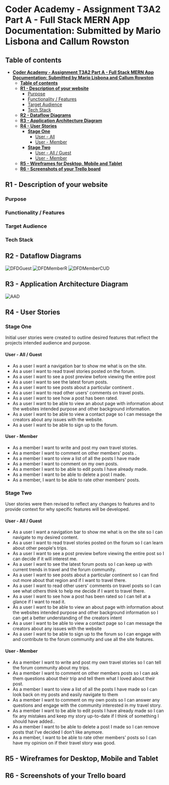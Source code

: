 # **Coder Academy - Assignment T3A2 Part A - Full Stack MERN App Documentation: Submitted by Mario Lisbona and Callum Rowston**

## **Table of contents**

- [**Coder Academy - Assignment T3A2 Part A - Full Stack MERN App Documentation: Submitted by Mario Lisbona and Callum Rowston**](#coder-academy---assignment-t3a2-part-a---full-stack-mern-app-documentation-submitted-by-mario-lisbona-and-callum-rowston)
  - [**Table of contents**](#table-of-contents)
  - [**R1 - Description of your website**](#r1---description-of-your-website)
    - [Purpose](#purpose)
    - [Functionality / Features](#functionality--features)
    - [Target Audience](#target-audience)
    - [Tech Stack](#tech-stack)
  - [**R2 - Dataflow Diagrams**](#r2---dataflow-diagrams)
  - [**R3 - Application Architecture Diagram**](#r3---application-architecture-diagram)
  - [**R4 - User Stories**](#r4---user-stories)
    - [**Stage One**](#stage-one)
      - [User - All](#user---all)
      - [User - Member](#user---member)
    - [**Stage Two**](#stage-two)
      - [User - All / Guest](#user---all--guest)
      - [User - Member](#user---member-1)
  - [**R5 - Wireframes for Desktop, Mobile and Tablet**](#r5---wireframes-for-desktop-mobile-and-tablet)
  - [**R6 - Screenshots of your Trello board**](#r6---screenshots-of-your-trello-board)

## **R1 - Description of your website**

### Purpose

### Functionality / Features

### Target Audience

### Tech Stack

## **R2 - Dataflow Diagrams**

![DFDGuest](docs/DataFlowDiagram-GuestCR.png)
![DFDMemberR](docs/DataFlowDiagram-MemberR.png)
![DFDMemberCUD](docs/DataFlowDiagram-MemberCUD.png)

## **R3 - Application Architecture Diagram**

![AAD](docs/ApplicationArchitectureDiagram.png)

## **R4 - User Stories**

### **Stage One**

Initial user stories were created to outline desired features that reflect the projects intended audience and purpose.

#### User - All / Guest

- As a user I want a navigation bar to show me what is on the site.
- As a user I want to read travel stories posted on the forum.
- As a user I want to see a post preview before viewing the entire post
- As a user I want to see the latest forum posts.
- As a user I want to see posts about a particular continent .
- As a user I want to read other users' comments on travel posts.
- As a user I want to see how a post has been rated.
- As a user I want to be able to view an about page with information about the websites intended purpose and other background information.
- As a user I want to be able to view a contact page so I can message the creators about any issues with the website.
- As a user I want to be able to sign up to the forum.

#### User - Member

- As a member I want to write and post my own travel stories.
- As a member I want to comment on other members' posts .
- As a member I want to view a list of all the posts I have made
- As a member I want to comment on my own posts.
- As a member I want to be able to edit posts I have already made.
- As a member I want to be able to delete a post I made.
- As a member, I want to be able to rate other members' posts.

### **Stage Two**

User stories were then revised to reflect any changes to features and to provide context for why specific features will be developed.

#### User - All / Guest

- As a user I want a navigation bar to show me what is on the site so I can navigate to my desired content.
- As a user I want to read travel stories posted on the forum so I can learn about other people's trips.
- As a user I want to see a post preview before viewing the entire post so I can decide if it will interest me.
- As a user I want to see the latest forum posts so I can keep up with current trends in travel and the forum community.
- As a user I want to see posts about a particular continent  so I can find out more about that region and if I want to travel there.
- As a user I want to read other users' comments on travel posts so I can see what others think to help me decide if I want to travel there.
- As a user I want to see how a post has been rated so I can tell at a glance if I want to read it.
- As a user I want to be able to view an about page with information about the websites intended purpose and other background information so I can get a better understanding of the creators intent
- As a user I want to be able to view a contact page so I can message the creators about any issues with the website
- As a user I want to be able to sign up to the forum so I can engage with and contribute to the forum community and use all the site features.

#### User - Member

- As a member I want to write and post my own travel stories so I can tell the forum community about my trips.
- As a member I want to comment on other members posts so I can ask them questions about their trip and tell them what I loved about their post.
- As a member I want to view a list of all the posts I have made so I can look back on my posts and easily navigate to them
- As a member I want to comment on my own posts so I can answer any questions and engage with the community interested in my travel story.
- As a member I want to be able to edit posts I have already made so I can fix any mistakes and keep my story up-to-date if I think of something I should have added..
- As a member I want to be able to delete a post I made so I can remove posts that I’ve decided I don’t like anymore.
- As a member, I want to be able to rate other members' posts so I can have my opinion on if their travel story was good.

## **R5 - Wireframes for Desktop, Mobile and Tablet**

## **R6 - Screenshots of your Trello board**
